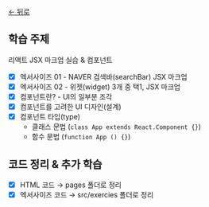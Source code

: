 [← 뒤로](../README.md)

## 학습 주제

리액트 JSX 마크업 실습 & 컴포넌트

- [x] 엑서사이즈 01 - NAVER 검색바(searchBar) JSX 마크업
- [x] 엑서사이즈 02 - 위젯(widget) 3개 중 택1, JSX 마크업
- [x] 컴포넌트란? - UI의 일부분 조각
- [x] 컴포넌트를 고려한 UI 디자인(설계)
- [x] 컴포넌트 타입(type)
  - 클래스 문법 (`class App extends React.Component {}`)
  - 함수 문법 (`function App () {}`)

## 코드 정리 & 추가 학습

- [x] HTML 코드 → pages 폴더로 정리
- [x] 엑서사이즈 코드 → src/exercies 폴더로 정리
